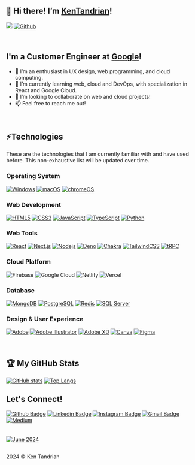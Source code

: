 ## 👋 Hi there! I’m [KenTandrian](https://github.com/KenTandrian)!   
![](https://visitor-badge.laobi.icu/badge?page_id=KenTandrian.KenTandrian)
[![Github](https://img.shields.io/github/followers/KenTandrian?label=Follow&style=social)](https://github.com/KenTandrian)

<br />

## I'm a Customer Engineer at [Google](https://cloud.google.com)!
- 👀 I’m an enthusiast in UX design, web programming, and cloud computing.
- 🌱 I’m currently learning web, cloud and DevOps, with specialization in React and Google Cloud.
- 💞️ I’m looking to collaborate on web and cloud projects!
- 📫 Feel free to reach me out!

<br />
<!---
KenTandrian/KenTandrian is a ✨ special ✨ repository because its `README.md` (this file) appears on your GitHub profile.
You can click the Preview link to take a look at your changes.
--->

## ⚡Technologies
These are the technologies that I am currently familiar with and have used before. This non-exhaustive list will be updated over time.

### Operating System
[![Windows](https://img.shields.io/badge/Windows-black?style=flat&logo=windows&logoColor=0078D6)]()
[![macOS](https://img.shields.io/badge/macOS-black?style=flat&logo=apple)]()
[![chromeOS](https://img.shields.io/badge/Chrome%20OS-black?style=flat&logo=google%20chrome)]()

### Web Development
[![HTML5](https://img.shields.io/badge/-HTML5-black?style=flat&logo=html5&logoColor=%23E34F26)](https://github.com/KenTandrian?tab=repositories&language=html)
[![CSS3](https://img.shields.io/badge/-CSS3-black?style=flat&logo=css3&logoColor=%231572B6)](https://github.com/KenTandrian?tab=repositories&language=css)
[![JavaScript](https://img.shields.io/badge/-JavaScript-black?style=flat&logo=javascript)](https://github.com/KenTandrian?tab=repositories&language=javascript)
[![TypeScript](https://img.shields.io/badge/-TypeScript-black?style=flat&logo=typescript)](https://github.com/KenTandrian?tab=repositories&language=typescript)
[![Python](https://img.shields.io/badge/-Python-black?style=flat&logo=Python)](https://github.com/KenTandrian?tab=repositories)

### Web Tools
[![React](https://img.shields.io/badge/-React-black?style=flat&logo=react)](https://github.com/KenTandrian?tab=repositories)
[![Next.js](https://img.shields.io/badge/-Next.js-black?style=flat&logo=next.js)](https://github.com/KenTandrian?tab=repositories)
[![Nodejs](https://img.shields.io/badge/-Nodejs-black?style=flat&logo=Node.js)](https://github.com/KenTandrian?tab=repositories)
[![Deno](https://img.shields.io/badge/Deno-black?style=flat&logo=deno)](https://github.com/KenTandrian?tab=repositories)
[![Chakra](https://img.shields.io/badge/Chakra%20UI-black.svg?style=flat&logo=chakraui)](https://github.com/KenTandrian?tab=repositories)
[![TailwindCSS](https://img.shields.io/badge/TailwindCSS-black.svg?style=flat&logo=tailwind-css&logoColor=2338B2AC)](https://github.com/KenTandrian?tab=repositories)
[![tRPC](https://img.shields.io/badge/tRPC-black.svg?style=flat&logo=tRPC&logoColor=232596BE)](https://github.com/KenTandrian?tab=repositories)

### Cloud Platform
![Firebase](https://img.shields.io/badge/Firebase-black.svg?style=flat&logo=firebase&logoColor=ffcd34)
![Google Cloud](https://img.shields.io/badge/Google%20Cloud-black.svg?style=flat&logo=google-cloud)
![Netlify](https://img.shields.io/badge/Netlify-black.svg?style=flat&logo=netlify)
![Vercel](https://img.shields.io/badge/Vercel-black?style=flat&logo=Vercel)

### Database
[![MongoDB](https://img.shields.io/badge/MongoDB-black.svg?style=flat&logo=mongodb&logoColor=234ea94b)](https://github.com/KenTandrian?tab=repositories)
[![PostgreSQL](https://img.shields.io/badge/-PostgreSQL-black.svg?style=flat&logo=postgresql)](https://github.com/KenTandrian?tab=repositories)
[![Redis](https://img.shields.io/badge/Redis-black.svg?style=flat&logo=redis&logoColor=23DD0031)](https://github.com/KenTandrian?tab=repositories)
[![SQL Server](https://img.shields.io/badge/SQL%20Server-black?style=flat&logo=microsoft%20sql%20server&logoColor=CC2927)](https://github.com/KenTandrian?tab=repositories)

### Design & User Experience
[![Adobe](https://img.shields.io/badge/Adobe-black.svg?style=flat&logo=adobe&logoColor=%23FF0000)](https://github.com/KenTandrian?tab=repositories)
[![Adobe Illustrator](https://img.shields.io/badge/Adobe%20Illustrator-black.svg?style=flat&logo=adobeillustrator&logoColor=%23FF9A00)](https://github.com/KenTandrian?tab=repositories)
[![Adobe XD](https://img.shields.io/badge/Adobe%20XD-black?style=flat&logo=Adobe%20XD&logoColor=#FF61F6)](https://github.com/KenTandrian?tab=repositories)
[![Canva](https://img.shields.io/badge/Canva-black.svg?style=flat&logo=Canva&logoColor=2300C4CC)](https://github.com/KenTandrian?tab=repositories)
[![Figma](https://img.shields.io/badge/Figma-black.svg?style=flat&logo=figma&logoColor=23F24E1E)](https://github.com/KenTandrian?tab=repositories)

<br />

## 🏆 My GitHub Stats 
[![GitHub stats](https://github-readme-stats.vercel.app/api?username=KenTandrian&count_private=true&show_icons=true&include_all_commits=true&show=reviews&theme=tokyonight)](https://github.com/KenTandrian?tab=repositories)
[![Top Langs](https://github-readme-stats.vercel.app/api/top-langs/?username=KenTandrian&theme=tokyonight&layout=compact&langs_count=10&card_width=360)](https://github.com/KenTandrian?tab=repositories)


## Let's Connect!
[![Github Badge](https://img.shields.io/badge/-GitHub-181717?style=flat-square&logo=GitHub&logoColor=white&link=https://github.com/KenTandrian/)](https://github.com/KenTandrian/)
[![Linkedin Badge](https://img.shields.io/badge/-LinkedIn-blue?style=flat-square&logo=Linkedin&logoColor=white&link=https://www.linkedin.com/in/kenricktandrian/)](https://www.linkedin.com/in/kenrick-tandrian/)
[![Instagram Badge](https://img.shields.io/badge/-Instagram-purple?style=flat-square&logo=instagram&logoColor=white&link=https://instagram.com/ken_tandrian/)](https://instagram.com/ken_tandrian)
[![Gmail Badge](https://img.shields.io/badge/-Gmail-c14438?style=flat-square&logo=Gmail&logoColor=white&link=mailto:kenricktan11@gmail.com)](mailto:kenricktan11@gmail.com)
[![Medium](https://img.shields.io/badge/Medium-12100E?style=for-the-badge&logo=medium&logoColor=white)](https://medium.com/@kenricktan11)
<br />
<br />
<br />
[![June 2024](https://img.shields.io/github/last-commit/KenTandrian/KenTandrian?label=profile%20updated&style=flat-square)](https://github.com/KenTandrian)

##
2024 &#169; Ken Tandrian
